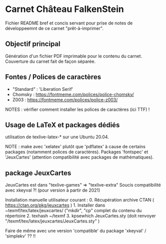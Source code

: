 # Carnet Château FalkenStein

Fichier README bref et concis servant pour prise de notes de développeemnt de ce carnet "prêt-à-imprimer". 

## Objectif principal

Génération d'un fichier PDF imprimable pour le contenu du carnet. 
Couverture du carnet fait de façon séparée. 

## Fontes / Polices de caractères

 - "Standard" : 'Liberation Serif'
 - Chomsky : https://fontmeme.com/polices/police-chomsky/
 - Z003 : https://fontmeme.com/polices/police-z003/
 
NOTES : vérifier comment installer les polices de caractères (ici TTF) !

## Usage de LaTeX et packages dédiés

utilisation de texlive-latex-* sur une Ubuntu 20.04. 

NOTE : make avec 'xelatex' plutôt que 'pdflatex' à cause de certains packages (notamment polices de caractères). 
Packages 'fontspec' et 'JeuxCartes' (attention compatibilité avec packages de mathématiques). 

## package JeuxCartes

JeuxCartes est dans "texlive-games" => "texlive-extra"
Soucis compatibilité avec xkeyval ?! (pour version à partir de 2021)

Installation manuelle utilisateur courant : 
	0. Récupération archive CTAN ( https://ctan.org/pkg/jeuxcartes )
	1. Installer dans ~texmf/tex/latex/jeuxcartes/ ("mkdir", "cp" complet du contenu du répertoire 
	2. texhash ~/texmf
	3. kpsewhich JeuxCartes.sty (doit renvoyer "<HOME>/texmf/tex/latex/jeuxcartes/JeuxCartes.sty" )

Faire de même avec une version 'compatible' du package 'xkeyval' / 'simplekv' ?? !!

